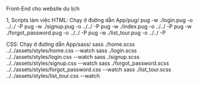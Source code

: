 Front-End cho website du lịch

1, Scripts làm việc
HTML: Chạy ở đường dẫn App/pug/
pug -w ./login.pug -o ../../ -P
pug -w ./signup.pug -o ../../ -P
pug -w ./index.pug -o ../../ -P
pug -w ./forgot_password.pug -o ../../ -P
pug -w ./list_tour.pug -o ../../ -P

CSS: Chạy ở đường dẫn App/sass/
sass ./home.scss ../../assets/styles/home.css --watch
sass ./login.scss ../../assets/styles/login.css --watch
sass ./signup.scss ../../assets/styles/signup.css --watch
sass ./forgot_password.scss ../../assets/styles/forgot_password.css --watch
sass ./list_tour.scss ../../assets/styles/list_tour.css --watch
